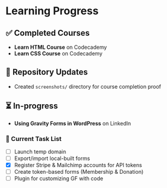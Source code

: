 # Learning Progress

## ✅ Completed Courses

- **Learn HTML Course** on Codecademy
- **Learn CSS Course** on Codecademy

## 📂 Repository Updates

- Created `screenshots/` directory for course completion proof

## ⏳ In-progress

- **Using Gravity Forms in WordPress** on LinkedIn

### 📌 Current Task List

- [ ] Launch temp domain
- [ ] Export/import local-built forms
- [x] Register Stripe & Mailchimp accounts for API tokens
- [ ] Create token-based forms (Membership & Donation)
- [ ] Plugin for customizing GF with code
